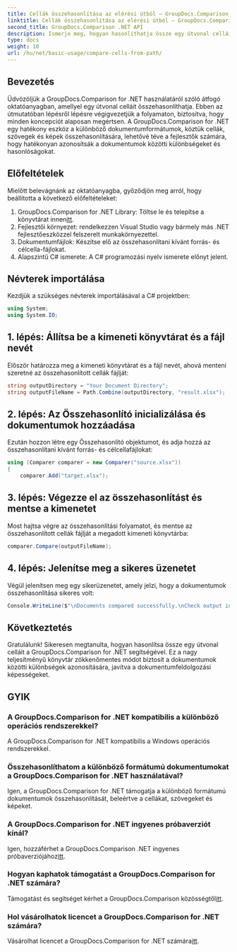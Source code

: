 ```yaml
---
title: Cellák összehasonlítása az elérési útból – GroupDocs.Comparison for .NET
linktitle: Cellák összehasonlítása az elérési útból – GroupDocs.Comparison for .NET
second_title: GroupDocs.Comparison .NET API
description: Ismerje meg, hogyan hasonlíthatja össze egy útvonal celláit a GroupDocs.Comparison for .NET használatával. Hatékonyan azonosítja a dokumentumok közötti különbségeket.
type: docs
weight: 10
url: /hu/net/basic-usage/compare-cells-from-path/
---
```

## Bevezetés
Üdvözöljük a GroupDocs.Comparison for .NET használatáról szóló átfogó oktatóanyagban, amellyel egy útvonal celláit összehasonlíthatja. Ebben az útmutatóban lépésről lépésre végigvezetjük a folyamaton, biztosítva, hogy minden koncepciót alaposan megértsen. A GroupDocs.Comparison for .NET egy hatékony eszköz a különböző dokumentumformátumok, köztük cellák, szövegek és képek összehasonlítására, lehetővé téve a fejlesztők számára, hogy hatékonyan azonosítsák a dokumentumok közötti különbségeket és hasonlóságokat.
## Előfeltételek
Mielőtt belevágnánk az oktatóanyagba, győződjön meg arról, hogy beállította a következő előfeltételeket:
1. GroupDocs.Comparison for .NET Library: Töltse le és telepítse a könyvtárat innen[itt](https://releases.groupdocs.com/comparison/net/).
2. Fejlesztői környezet: rendelkezzen Visual Studio vagy bármely más .NET fejlesztőeszközzel felszerelt munkakörnyezettel.
3. Dokumentumfájlok: Készítse elő az összehasonlítani kívánt forrás- és célcella-fájlokat.
4. Alapszintű C# ismerete: A C# programozási nyelv ismerete előnyt jelent.

## Névterek importálása
Kezdjük a szükséges névterek importálásával a C# projektben:
```csharp
using System;
using System.IO;
```
## 1. lépés: Állítsa be a kimeneti könyvtárat és a fájl nevét
Először határozza meg a kimeneti könyvtárat és a fájl nevét, ahová menteni szeretné az összehasonlított cellák fájlját:
```csharp
string outputDirectory = "Your Document Directory";
string outputFileName = Path.Combine(outputDirectory, "result.xlsx");
```
## 2. lépés: Az Összehasonlító inicializálása és dokumentumok hozzáadása
Ezután hozzon létre egy Összehasonlító objektumot, és adja hozzá az összehasonlítani kívánt forrás- és célcellafájlokat:
```csharp
using (Comparer comparer = new Comparer("source.xlsx"))
{
    comparer.Add("target.xlsx");
```
## 3. lépés: Végezze el az összehasonlítást és mentse a kimenetet
Most hajtsa végre az összehasonlítási folyamatot, és mentse az összehasonlított cellák fájlját a megadott kimeneti könyvtárba:
```csharp
comparer.Compare(outputFileName);
```
## 4. lépés: Jelenítse meg a sikeres üzenetet
Végül jelenítsen meg egy sikerüzenetet, amely jelzi, hogy a dokumentumok összehasonlítása sikeres volt:
```csharp
Console.WriteLine($"\nDocuments compared successfully.\nCheck output in {outputDirectory}.");
```

## Következtetés
Gratulálunk! Sikeresen megtanulta, hogyan hasonlítsa össze egy útvonal celláit a GroupDocs.Comparison for .NET segítségével. Ez a nagy teljesítményű könyvtár zökkenőmentes módot biztosít a dokumentumok közötti különbségek azonosítására, javítva a dokumentumfeldolgozási képességeket.
## GYIK
### A GroupDocs.Comparison for .NET kompatibilis a különböző operációs rendszerekkel?
A GroupDocs.Comparison for .NET kompatibilis a Windows operációs rendszerekkel.
### Összehasonlíthatom a különböző formátumú dokumentumokat a GroupDocs.Comparison for .NET használatával?
Igen, a GroupDocs.Comparison for .NET támogatja a különböző formátumú dokumentumok összehasonlítását, beleértve a cellákat, szövegeket és képeket.
### A GroupDocs.Comparison for .NET ingyenes próbaverziót kínál?
 Igen, hozzáférhet a GroupDocs.Comparison .NET ingyenes próbaverziójához[itt](https://releases.groupdocs.com/).
### Hogyan kaphatok támogatást a GroupDocs.Comparison for .NET számára?
Támogatást és segítséget kérhet a GroupDocs.Comparison közösségtől[itt](https://forum.groupdocs.com/c/comparison/12).
### Hol vásárolhatok licencet a GroupDocs.Comparison for .NET számára?
 Vásárolhat licencet a GroupDocs.Comparison for .NET számára[itt](https://purchase.groupdocs.com/buy).